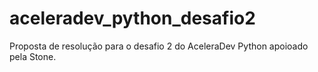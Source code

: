 # aceleradev_python_desafio2
Proposta de resolução para o desafio 2 do AceleraDev Python apoioado pela Stone.
